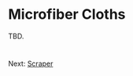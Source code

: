 # Microfiber Cloths
TBD.

#
Next: [Scraper](https://github.com/500Foods/WelcomeToTroodon/blob/main/docs/level_1/scraper.md)
